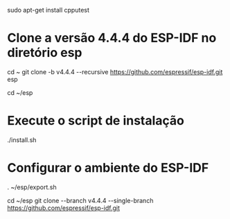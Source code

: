 sudo apt-get install cpputest

# Clone a versão 4.4.4 do ESP-IDF no diretório esp
cd ~
git clone -b v4.4.4 --recursive https://github.com/espressif/esp-idf.git esp

cd ~/esp
# Execute o script de instalação
./install.sh


# Configurar o ambiente do ESP-IDF
. ~/esp/export.sh

cd ~/esp
git clone --branch v4.4.4 --single-branch https://github.com/espressif/esp-idf.git